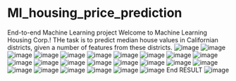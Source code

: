 # Ml_housing_price_prediction
End-to-end Machine Learning project
Welcome to Machine Learning Housing Corp.! THe task is to predict median house values in Californian districts, given a number of features from these districts.
![image](https://github.com/user-attachments/assets/b4202d32-9079-4e8c-8102-9a15018e0461)
![image](https://github.com/user-attachments/assets/0388646d-da3d-4013-a8bc-a9bec9343501)
![image](https://github.com/user-attachments/assets/e127e574-f356-4888-96fa-8443c657cfe0)
![image](https://github.com/user-attachments/assets/3babf8f5-7203-4f06-b74a-4c896d2be6db)
![image](https://github.com/user-attachments/assets/ed24681b-82af-475b-9415-6520d2601581)
![image](https://github.com/user-attachments/assets/3f457fb3-fdd1-49c9-8d92-f453d5d164ff)
![image](https://github.com/user-attachments/assets/9d503504-3658-40b5-b191-09044b8c1e96)
![image](https://github.com/user-attachments/assets/cfa5e9c5-334f-4f97-8797-248e801bd274)
![image](https://github.com/user-attachments/assets/47f28c52-1058-4c49-a5c1-c1f2aeee96b0)
![image](https://github.com/user-attachments/assets/a0279c09-ea96-4787-b16c-c692e6bfdb2a)
![image](https://github.com/user-attachments/assets/d7e2d744-a216-4b39-b9d3-78f488672056)
![image](https://github.com/user-attachments/assets/6670aacd-1437-4b60-a4c1-4010ee8f1d46)
![image](https://github.com/user-attachments/assets/d2c3a321-8030-4baa-b10b-813dd582d82d)
![image](https://github.com/user-attachments/assets/4683c9bd-512b-4a73-9496-b548d4a3dcdf)
![image](https://github.com/user-attachments/assets/c959a0b4-00f7-48ee-afd2-2fa9f844528a)
![image](https://github.com/user-attachments/assets/412b6300-348f-46a8-87d7-e38c3bf983c6)
![image](https://github.com/user-attachments/assets/3cb7a9c2-4942-4f8c-9d9b-443d6042ac04)
![image](https://github.com/user-attachments/assets/f6a8c327-e538-4478-9871-b6cf5fa01da1)
![image](https://github.com/user-attachments/assets/35914a48-b297-49c3-8d4d-071101f7449e)
![image](https://github.com/user-attachments/assets/2ff7d5b8-f4a7-4a69-8f25-a594e39e4731)
![image](https://github.com/user-attachments/assets/58dbcf0e-ae4b-4ede-aca9-0e12b6917c4b)
![image](https://github.com/user-attachments/assets/8cbb8f41-9275-4e7a-bf51-02a9991964a8)
![image](https://github.com/user-attachments/assets/3fb6fa13-cdbc-419c-bc4f-ab9a4b70b13d)
![image](https://github.com/user-attachments/assets/a38812aa-302e-49cd-9300-0e6723795ad0)
End RESULT
![image](https://github.com/user-attachments/assets/9838335c-01b6-4997-8b50-1c8a0e8ccea1)

